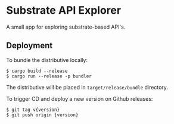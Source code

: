 Substrate API Explorer
======================

A small app for exploring substrate-based API's.




## Deployment

To bundle the distributive locally:

```
$ cargo build --release
$ cargo run --release -p bundler
```

The distributive will be placed in `target/release/bundle` directory.

To trigger CD and deploy a new version on Github releases:

```
$ git tag v{version}
$ git push origin {version}
```
